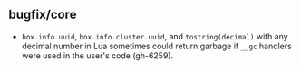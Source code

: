 ## bugfix/core

* `box.info.uuid`, `box.info.cluster.uuid`, and `tostring(decimal)` with any 
  decimal number in Lua sometimes could return garbage if `__gc` handlers were 
  used in the user's code (gh-6259).
